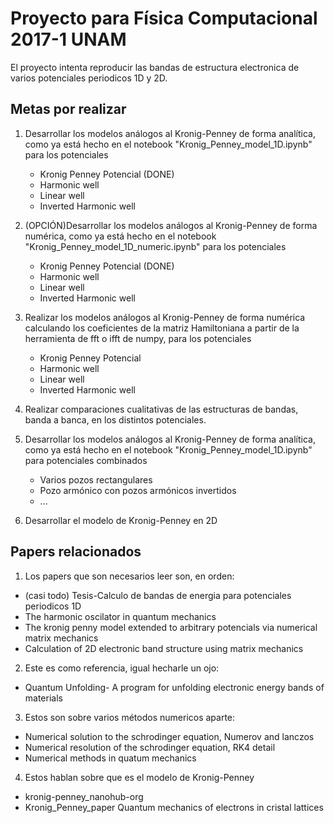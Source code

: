 # Proyecto para Física Computacional 2017-1 UNAM

El proyecto intenta reproducir las bandas de estructura electronica de varios potenciales periodicos 1D y 2D.

## Metas por realizar

1. Desarrollar los modelos análogos al Kronig-Penney de forma analítica, como ya está hecho en el notebook "Kronig_Penney_model_1D.ipynb" para los potenciales
    - Kronig Penney Potencial (DONE)
    - Harmonic well
    - Linear well
    - Inverted Harmonic well

2. (OPCIÓN)Desarrollar los modelos análogos al Kronig-Penney de forma numérica, como ya está hecho en el notebook "Kronig_Penney_model_1D_numeric.ipynb" para los potenciales
    - Kronig Penney Potencial (DONE)
    - Harmonic well
    - Linear well
    - Inverted Harmonic well

3. Realizar los modelos análogos al Kronig-Penney de forma numérica calculando los coeficientes de la matriz Hamiltoniana a partir de la herramienta de fft o ifft de numpy, para los potenciales
    - Kronig Penney Potencial
    - Harmonic well
    - Linear well
    - Inverted Harmonic well

4. Realizar comparaciones cualitativas de las estructuras de bandas, banda a banca, en los distintos potenciales.

5. Desarrollar los modelos análogos al Kronig-Penney de forma analítica, como ya está hecho en el notebook "Kronig_Penney_model_1D.ipynb" para potenciales combinados
    - Varios pozos rectangulares
    - Pozo armónico con pozos armónicos invertidos
    - ...

6. Desarrollar el modelo de Kronig-Penney en 2D



## Papers relacionados

1. Los papers que son necesarios leer son, en orden:
  * (casi todo) Tesis-Calculo de bandas de energia para potenciales periodicos 1D
  * The harmonic oscilator in quantum mechanics
  * The kronig penny model extended to arbitrary potencials via numerical matrix mechanics
  * Calculation of 2D electronic band structure using matrix mechanics

2. Este es como referencia, igual hecharle un ojo:
  * Quantum Unfolding- A program for unfolding electronic energy bands of materials

3. Estos son sobre varios métodos numericos aparte:
  * Numerical solution to the schrodinger equation, Numerov and lanczos
  * Numerical resolution of the schrodinger equation, RK4 detail
  * Numerical methods in quatum mechanics

4. Estos hablan sobre que es el modelo de Kronig-Penney
  * kronig-penney_nanohub-org
  * Kronig_Penney_paper  Quantum mechanics of electrons in cristal lattices
